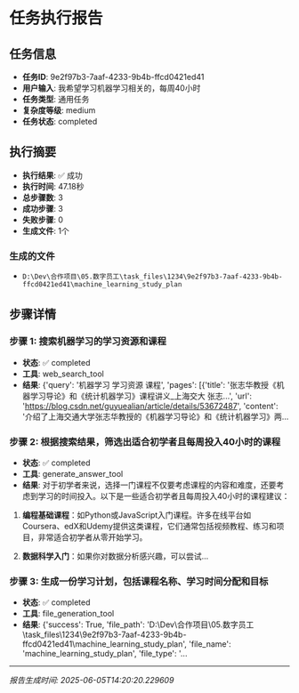 # 任务执行报告

## 任务信息
- **任务ID**: 9e2f97b3-7aaf-4233-9b4b-ffcd0421ed41
- **用户输入**: 我希望学习机器学习相关的，每周40小时
- **任务类型**: 通用任务
- **复杂度等级**: medium
- **任务状态**: completed

## 执行摘要
- **执行结果**: ✅ 成功
- **执行时间**: 47.18秒
- **总步骤数**: 3
- **成功步骤**: 3
- **失败步骤**: 0
- **生成文件**: 1个

### 生成的文件
- `D:\Dev\合作项目\05.数字员工\task_files\1234\9e2f97b3-7aaf-4233-9b4b-ffcd0421ed41\machine_learning_study_plan`

## 步骤详情

### 步骤 1: 搜索机器学习的学习资源和课程
- **状态**: ✅ completed
- **工具**: web_search_tool
- **结果**: {'query': '机器学习 学习资源 课程', 'pages': [{'title': '张志华教授《机器学习导论》和《统计机器学习》课程讲义_上海交大 张志...', 'url': 'https://blog.csdn.net/guyuealian/article/details/53672487', 'content': '介绍了上海交通大学张志华教授的《机器学习导论》和《统计机器学习》两...

### 步骤 2: 根据搜索结果，筛选出适合初学者且每周投入40小时的课程
- **状态**: ✅ completed
- **工具**: generate_answer_tool
- **结果**: 对于初学者来说，选择一门课程不仅要考虑课程的内容和难度，还要考虑到学习的时间投入。以下是一些适合初学者且每周投入40小时的课程建议：

1. **编程基础课程**：如Python或JavaScript入门课程。许多在线平台如Coursera、edX和Udemy提供这类课程，它们通常包括视频教程、练习和项目，非常适合初学者从零开始学习。

2. **数据科学入门**：如果你对数据分析感兴趣，可以尝试...

### 步骤 3: 生成一份学习计划，包括课程名称、学习时间分配和目标
- **状态**: ✅ completed
- **工具**: file_generation_tool
- **结果**: {'success': True, 'file_path': 'D:\\Dev\\合作项目\\05.数字员工\\task_files\\1234\\9e2f97b3-7aaf-4233-9b4b-ffcd0421ed41\\machine_learning_study_plan', 'file_name': 'machine_learning_study_plan', 'file_type': '...

---
*报告生成时间: 2025-06-05T14:20:20.229609*
